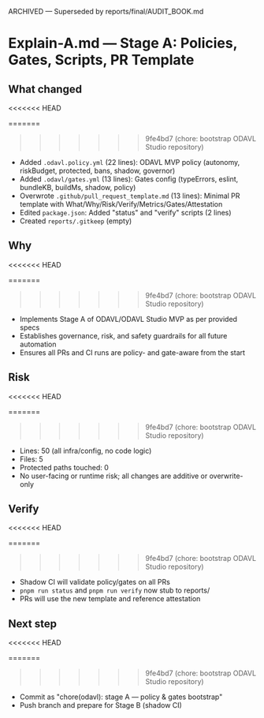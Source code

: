 ARCHIVED — Superseded by reports/final/AUDIT_BOOK.md
# Explain-A.md — Stage A: Policies, Gates, Scripts, PR Template

## What changed
<<<<<<< HEAD

=======
>>>>>>> 9fe4bd7 (chore: bootstrap ODAVL Studio repository)
- Added `.odavl.policy.yml` (22 lines): ODAVL MVP policy (autonomy, riskBudget, protected, bans, shadow, governor)
- Added `.odavl/gates.yml` (13 lines): Gates config (typeErrors, eslint, bundleKB, buildMs, shadow, policy)
- Overwrote `.github/pull_request_template.md` (13 lines): Minimal PR template with What/Why/Risk/Verify/Metrics/Gates/Attestation
- Edited `package.json`: Added "status" and "verify" scripts (2 lines)
- Created `reports/.gitkeep` (empty)

## Why
<<<<<<< HEAD

=======
>>>>>>> 9fe4bd7 (chore: bootstrap ODAVL Studio repository)
- Implements Stage A of ODAVL/ODAVL Studio MVP as per provided specs
- Establishes governance, risk, and safety guardrails for all future automation
- Ensures all PRs and CI runs are policy- and gate-aware from the start

## Risk
<<<<<<< HEAD

=======
>>>>>>> 9fe4bd7 (chore: bootstrap ODAVL Studio repository)
- Lines: 50 (all infra/config, no code logic)
- Files: 5
- Protected paths touched: 0
- No user-facing or runtime risk; all changes are additive or overwrite-only

## Verify
<<<<<<< HEAD

=======
>>>>>>> 9fe4bd7 (chore: bootstrap ODAVL Studio repository)
- Shadow CI will validate policy/gates on all PRs
- `pnpm run status` and `pnpm run verify` now stub to reports/
- PRs will use the new template and reference attestation

## Next step
<<<<<<< HEAD

=======
>>>>>>> 9fe4bd7 (chore: bootstrap ODAVL Studio repository)
- Commit as "chore(odavl): stage A — policy & gates bootstrap"
- Push branch and prepare for Stage B (shadow CI)
